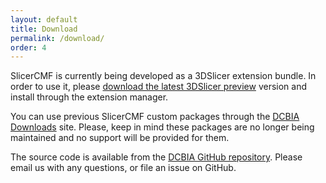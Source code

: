 ```yaml
---
layout: default
title: Download
permalink: /download/
order: 4
---
```


SlicerCMF is currently being developed as a 3DSlicer extension bundle. In order to use it, please [download the latest 3DSlicer preview](https://download.slicer.org/) version and install through the extension manager.

You can use previous SlicerCMF custom packages through the [DCBIA Downloads](https://sites.google.com/a/umich.edu/dentistry-image-computing/Download) site. Please, keep in mind these packages are no longer being maintained and no support will be provided for them.

The source code is available from the [DCBIA GitHub repository](https://github.com/DCBIA-OrthoLab). Please email us with any questions, or file an issue on GitHub.
